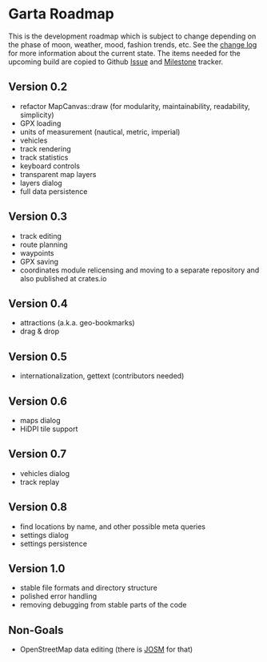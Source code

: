 # Garta Roadmap
This is the development roadmap which is subject to change depending on the phase of moon, weather, mood, fashion trends, etc. See the [change log](ChangeLog.md) for more information about the current state. The items needed for the upcoming build are copied to Github [Issue](https://github.com/zaari/garta/issues) and [Milestone](https://github.com/zaari/garta/milestones) tracker.

## Version 0.2
- refactor MapCanvas::draw (for modularity, maintainability, readability, simplicity)
- GPX loading
- units of measurement (nautical, metric, imperial)
- vehicles
- track rendering
- track statistics
- keyboard controls
- transparent map layers
- layers dialog
- full data persistence

## Version 0.3
- track editing
- route planning
- waypoints
- GPX saving
- coordinates module relicensing and moving to a separate repository and also published at crates.io

## Version 0.4
- attractions (a.k.a. geo-bookmarks)
- drag & drop

## Version 0.5
- internationalization, gettext (contributors needed)

## Version 0.6
- maps dialog
- HiDPI tile support

## Version 0.7
- vehicles dialog
- track replay

## Version 0.8
- find locations by name, and other possible meta queries
- settings dialog
- settings persistence

## Version 1.0
- stable file formats and directory structure
- polished error handling 
- removing debugging from stable parts of the code

## Non-Goals
- OpenStreetMap data editing (there is [JOSM](https://josm.openstreetmap.de/) for that)

